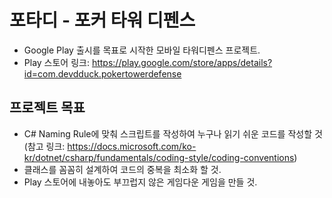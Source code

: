 # 포타디 - 포커 타워 디펜스
+ Google Play 출시를 목표로 시작한 모바일 타워디펜스 프로젝트.
+ Play 스토어 링크: https://play.google.com/store/apps/details?id=com.devdduck.pokertowerdefense

## 프로젝트 목표
+ C# Naming Rule에 맞춰 스크립트를 작성하여 누구나 읽기 쉬운 코드를 작성할 것 \
(참고 링크: https://docs.microsoft.com/ko-kr/dotnet/csharp/fundamentals/coding-style/coding-conventions)
+ 클래스를 꼼꼼히 설계하여 코드의 중복을 최소화 할 것.
+ Play 스토어에 내놓아도 부끄럽지 않은 게임다운 게임을 만들 것.
